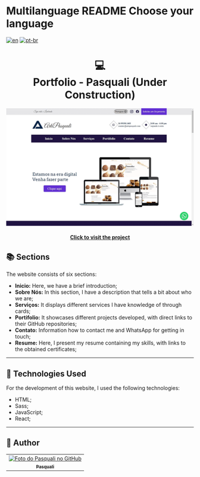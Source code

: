 # Multilanguage README Choose your language

[![en](https://img.shields.io/badge/lang-en-red.svg)](https://github.com/PasqualiRafael/ArtePasquali/blob/main/README.en.md) [![pt-br](https://img.shields.io/badge/lang-pt--br-green.svg)](https://github.com/PasqualiRafael/PasqualiRafael/ArtePasquali/tree/main/README.md)

<h1 align="center">
  💻<br>Portfolio - Pasquali (Under Construction)
</h1>

![Final project result](dist/img/preview/preview.png)

<h4 align="center"><a href="https://www.artepasquali.com">Click to visit the project</a></h4>

## 📚 Sections

The website consists of six sections:

-   **Inicio:** Here, we have a brief introduction;
-   **Sobre Nós:** In this section, I have a description that tells a bit about who we are;
-   **Serviços:** It displays different services I have knowledge of through cards;
-   **Portifolio:** It showcases different projects developed, with direct links to their GitHub repositories;
-   **Contato:** Information how to contact me and WhatsApp for getting in touch;
-   **Resume:** Here, I present my resume containing my skills, with links to the obtained certificates;

---

## 💼 Technologies Used

For the development of this website, I used the following technologies:

-   HTML;
-   Sass;
-   JavaScript;
-   React;

---

<h2>🦄 Author</h2>

<table>
  <tr>
    <td align="center">
      <a href="https://github.com/PasqualiRafael">
        <img src="https://avatars.githubusercontent.com/u/71941629?v=4" width="100px;" alt="Foto do Pasquali no GitHub"/><br>
        <sub>
          <b>Pasquali</b>
        </sub>
      </a>
    </td>
  </tr>
</table>
